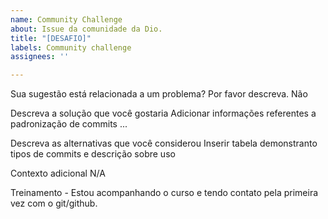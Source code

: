 ```yaml
---
name: Community Challenge
about: Issue da comunidade da Dio.
title: "[DESAFIO]"
labels: Community challenge
assignees: ''

---
```


Sua sugestão está relacionada a um problema? Por favor descreva.
Não

Descreva a solução que você gostaria
Adicionar informações referentes a padronização de commits ...

Descreva as alternativas que você considerou
Inserir tabela demonstranto tipos de commits e descrição sobre uso

Contexto adicional
N/A

Treinamento -
Estou acompanhando o curso e tendo contato pela primeira vez com o git/github.
